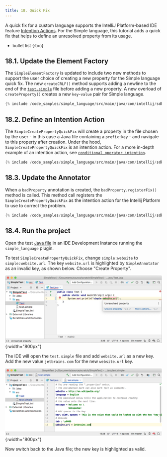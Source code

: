 ```yaml
---
title: 18. Quick Fix
---
```


A quick fix for a custom language supports the IntelliJ Platform-based IDE feature [Intention Actions](https://www.jetbrains.com/help/idea/intention-actions.html#apply-intention-actions). 
For the Simple language, this tutorial adds a quick fix that helps to define an unresolved property from its usage.

* bullet list
{:toc}

## 18.1. Update the Element Factory
The `SimpleElementFactory` is updated to include two new methods to support the user choice of creating a new property for the Simple language quick fix.
The new `createCRLF()` method supports adding a newline to the end of the [`test.simple`](/tutorials/custom_language_support/lexer_and_parser_definition.md#run-the-project) file before adding a new property. 
A new overload of `createProperty()` creates a new `key`-`value` pair for Simple language.
```java
{% include /code_samples/simple_language/src/main/java/com/intellij/sdk/language/psi/SimpleElementFactory.java %}
```

## 18.2. Define an Intention Action
The `SimpleCreatePropertyQuickFix` will create a property in the file chosen by the user - in this case a Java file containing a `prefix:key` - and navigate to this property after creation.
Under the hood, `SimpleCreatePropertyQuickFix` is an intention action.
For a more in-depth example of an intention action, see [`conditional_operator_intention`](/code_samples/conditional_operator_intention). 
```java
{% include /code_samples/simple_language/src/main/java/com/intellij/sdk/language/SimpleCreatePropertyQuickFix.java %}
```

## 18.3. Update the Annotator
When a `badProperty` annotation is created, the `badProperty.registerFix()` method is called.
This method call registers the `SimpleCreatePropertyQuickFix` as the intention action for the Intellij Platform to use to correct the problem. 
```java
{% include /code_samples/simple_language/src/main/java/com/intellij/sdk/language/SimpleAnnotator.java %}
```

## 18.4. Run the project
Open the test [Java file](/tutorials/custom_language_support/annotator.md#run-the-project) in an IDE Development Instance running the `simple_language` plugin.

To test `SimpleCreatePropertyQuickFix`, change `simple:website` to `simple:website.url`.
The key `website.url` is highlighted by `SimpleAnnotator` as an invalid key, as shown below.
Choose "Create Property". 

![Quick Fix](img/quick_fix.png){:width="800px"}

The IDE will open the `test.simple` file and add `website.url` as a new key.
Add the new value `jetbrains.com` for the new `website.url` key.

![New Property](img/new_property.png){:width="800px"}

Now switch back to the Java file; the new key is highlighted as valid. 
